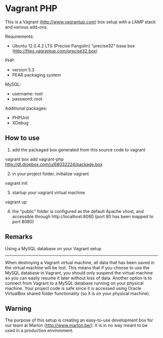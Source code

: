 Vagrant PHP
===========
This is a Vagrant (http://www.vagrantup.com) box setup with a LAMP stack and various add-ons.

Requirements:

- Ubuntu 12.0.4.2 LTS (Precise Pangolin) "precise32" base box (http://files.vagrantup.com/precise32.box)

PHP:

- version 5.3
- PEAR packaging system

MySQL:

- username: root
- password: root

Additional packages:

- PHPUnit
- XDebug

How to use
----------

1) add the packaged box generated from this source code to vagrant

vagrant box add vagrant-php http://dl.dropbox.com/u/68032224/package.box

2) in your project folder, initialize vagrant

vagrant init

3) startup your vagrant virtual machine

vagrant up

4) the "public" folder is configured as the default Apache vhost, and accessible through http://localhost:8080 (port 80 has been mapped to port 8080)

Remarks
-------

Using a MySQL database on your Vagrant setup
********************************************

When destroying a Vagrant virtual machine, all data that has been saved in the virtual machine will be lost. This means that if you choose to use the MySQL database in Vagrant, you should only suspend the virtual machine so you can easily resume it later without loss of data.
Another option is to connect from Vagrant to a MySQL database running on your physical machine.
Your project code is safe since it is accessed using Oracle VirtualBox shared folder functionality (so it is on your physical machine).

Warning
-------

The purpose of this setup is creating an easy-to-use development box for our team at Marlon (http://www.marlon.be/).
It is in no way meant to be used in a production environment.